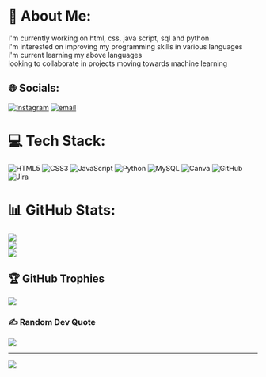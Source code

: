 # 💫 About Me:
I'm currently working on html, css, java script, sql and python<br>I'm interested on improving my programming skills in various languages<br> I'm current learning my above languages<br>looking to collaborate in projects moving towards machine learning


## 🌐 Socials:
[![Instagram](https://img.shields.io/badge/Instagram-%23E4405F.svg?logo=Instagram&logoColor=white)](https://instagram.com/wisedart77) [![email](https://img.shields.io/badge/Email-D14836?logo=gmail&logoColor=white)](mailto:emmandau7@gmail.com) 

# 💻 Tech Stack:
![HTML5](https://img.shields.io/badge/html5-%23E34F26.svg?style=for-the-badge&logo=html5&logoColor=white) ![CSS3](https://img.shields.io/badge/css3-%231572B6.svg?style=for-the-badge&logo=css3&logoColor=white) ![JavaScript](https://img.shields.io/badge/javascript-%23323330.svg?style=for-the-badge&logo=javascript&logoColor=%23F7DF1E) ![Python](https://img.shields.io/badge/python-3670A0?style=for-the-badge&logo=python&logoColor=ffdd54) ![MySQL](https://img.shields.io/badge/mysql-4479A1.svg?style=for-the-badge&logo=mysql&logoColor=white) ![Canva](https://img.shields.io/badge/Canva-%2300C4CC.svg?style=for-the-badge&logo=Canva&logoColor=white) ![GitHub](https://img.shields.io/badge/github-%23121011.svg?style=for-the-badge&logo=github&logoColor=white) ![Jira](https://img.shields.io/badge/jira-%230A0FFF.svg?style=for-the-badge&logo=jira&logoColor=white)
# 📊 GitHub Stats:
![](https://github-readme-stats.vercel.app/api?username=An0n-Zer0&theme=shadow_blue&hide_border=false&include_all_commits=false&count_private=true)<br/>
![](https://nirzak-streak-stats.vercel.app/?user=An0n-Zer0&theme=shadow_blue&hide_border=false)<br/>
![](https://github-readme-stats.vercel.app/api/top-langs/?username=An0n-Zer0&theme=shadow_blue&hide_border=false&include_all_commits=false&count_private=true&layout=compact)

## 🏆 GitHub Trophies
![](https://github-profile-trophy.vercel.app/?username=An0n-Zer0&theme=default&no-frame=false&no-bg=true&margin-w=4)

### ✍️ Random Dev Quote
![](https://quotes-github-readme.vercel.app/api?type=horizontal&theme=radical)

---
[![](https://visitcount.itsvg.in/api?id=An0n-Zer0&icon=6&color=5)](https://visitcount.itsvg.in)

<!-- Proudly created with GPRM ( https://gprm.itsvg.in ) -->
